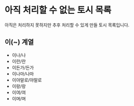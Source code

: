 # 아직 처리할 수 없는 토시 목록

아직은 처리하지 못하지만 추후 처리할 수 있게 만들 토시 목록입니다.

## 이(~) 계열

- 이나/나
- 이란/란
- 이든가/든가
- 이나마/나마
- 이야말로/야말로
- 이랑/랑
- 이여/여
- 이며/며
